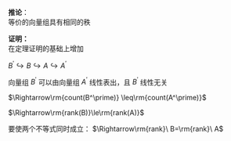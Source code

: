 **推论**：  
等价的向量组具有相同的秩  
  
**证明：**  
在定理证明的基础上增加  
  
$B^\prime\hookrightarrow B\hookrightarrow A\hookrightarrow A^\prime$  
  
向量组 $B^\prime$ 可以由向量组 $A^\prime$ 线性表出，且 $B^\prime$ 线性无关  
  
$\Rightarrow\rm{count(B^\prime)}  
\leq\rm{count(A^\prime)}$  
  
$\Rightarrow\rm{rank(B)}\le\rm{rank(A)}$  
  
要使两个不等式同时成立： $\Rightarrow\rm{rank}\ B=\rm{rank}\ A$  
